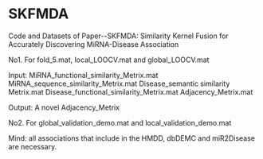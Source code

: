 # SKFMDA
Code and Datasets of Paper--SKFMDA: Similarity Kernel Fusion for Accurately Discovering MiRNA-Disease Association

No1.    For fold_5.mat, local_LOOCV.mat and global_LOOCV.mat

Input:
MiRNA_functional_similarity_Metrix.mat
MiRNA_sequence_similarity_Metrix.mat
Disease_semantic similarity Metrix.mat
Disease_functional_similarity_Metrix.mat
Adjacency_Metrix.mat

Output:
A novel Adjacency_Metrix

No2.  For global_validation_demo.mat and local_validation_demo.mat

Mind:  all associations that include in the HMDD, dbDEMC and miR2Disease are necessary.
